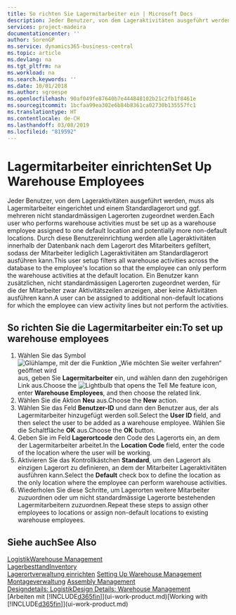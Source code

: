 ```yaml
---
title: So richten Sie Lagermitarbeiter ein | Microsoft Docs
description: Jeder Benutzer, von dem Lageraktivitäten ausgeführt werden, muss als Lagermitarbeiter eingerichtet und einem Standardlagerort und ggf. mehreren nicht standardmässigen Lagerorten zugeordnet werden.
services: project-madeira
documentationcenter: ''
author: SorenGP
ms.service: dynamics365-business-central
ms.topic: article
ms.devlang: na
ms.tgt_pltfrm: na
ms.workload: na
ms.search.keywords: ''
ms.date: 10/01/2018
ms.author: sgroespe
ms.openlocfilehash: 90af049fe87640b7e444848102b21c2fb1f8461e
ms.sourcegitcommit: 1bcfaa99ea302e6b84b8361ca02730b135557fc1
ms.translationtype: HT
ms.contentlocale: de-CH
ms.lasthandoff: 03/08/2019
ms.locfileid: "819592"
---
```

# <a name="set-up-warehouse-employees"></a><span data-ttu-id="422be-103">Lagermitarbeiter einrichten</span><span class="sxs-lookup"><span data-stu-id="422be-103">Set Up Warehouse Employees</span></span>
<span data-ttu-id="422be-104">Jeder Benutzer, von dem Lageraktivitäten ausgeführt werden, muss als Lagermitarbeiter eingerichtet und einem Standardlagerort und ggf. mehreren nicht standardmässigen Lagerorten zugeordnet werden.</span><span class="sxs-lookup"><span data-stu-id="422be-104">Each user who performs warehouse activities must be set up as a warehouse employee assigned to one default location and potentially more non-default locations.</span></span> <span data-ttu-id="422be-105">Durch diese Benutzereinrichtung werden alle Lageraktivitäten innerhalb der Datenbank nach dem Lagerort des Mitarbeiters gefiltert, sodass der Mitarbeiter lediglich Lageraktivitäten am Standardlagerort ausführen kann.</span><span class="sxs-lookup"><span data-stu-id="422be-105">This user setup filters all warehouse activities across the database to the employee's location so that the employee can only perform the warehouse activities at the default location.</span></span> <span data-ttu-id="422be-106">Ein Benutzer kann zusätzlichen, nicht standardmässigen Lagerorten zugeordnet werden, für die der Mitarbeiter zwar Aktivitätszeilen anzeigen, aber keine Aktivitäten ausführen kann.</span><span class="sxs-lookup"><span data-stu-id="422be-106">A user can be assigned to additional non-default locations for which the employee can view activity lines but not perform the activities.</span></span>

## <a name="to-set-up-warehouse-employees"></a><span data-ttu-id="422be-107">So richten Sie die Lagermitarbeiter ein:</span><span class="sxs-lookup"><span data-stu-id="422be-107">To set up warehouse employees</span></span>  
1.  <span data-ttu-id="422be-108">Wählen Sie das Symbol ![Glühlampe, mit der die Funktion „Wie möchten Sie weiter verfahren“ geöffnet wird](media/ui-search/search_small.png "Wie möchten Sie weiter verfahren?") aus, geben Sie **Lagermitarbeiter** ein, und wählen dann den zugehörigen Link aus.</span><span class="sxs-lookup"><span data-stu-id="422be-108">Choose the ![Lightbulb that opens the Tell Me feature](media/ui-search/search_small.png "Tell me what you want to do") icon, enter **Warehouse Employees**, and then choose the related link.</span></span>  
2. <span data-ttu-id="422be-109">Wählen Sie die Aktion **Neu** aus.</span><span class="sxs-lookup"><span data-stu-id="422be-109">Choose the **New** action.</span></span>  
3. <span data-ttu-id="422be-110">Wählen Sie das Feld **Benutzer-ID** und dann den Benutzer aus, der als Lagermitarbeiter hinzugefügt werden soll.</span><span class="sxs-lookup"><span data-stu-id="422be-110">Select the **User ID** field, and then select the user to be added as a warehouse employee.</span></span> <span data-ttu-id="422be-111">Wählen Sie die Schaltfläche **OK** aus.</span><span class="sxs-lookup"><span data-stu-id="422be-111">Choose the **OK** button.</span></span>  
6.  <span data-ttu-id="422be-112">Geben Sie im Feld **Lagerortcode** den Code des Lagerorts ein, an dem der Lagermitarbeiter arbeitet.</span><span class="sxs-lookup"><span data-stu-id="422be-112">In the **Location Code** field, enter the code of the location where the user will be working.</span></span>  
7.  <span data-ttu-id="422be-113">Aktivieren Sie das Kontrollkästchen **Standard**, um den Lagerort als einzigen Lagerort zu definieren, an dem der Mitarbeiter Lageraktivitäten ausführen kann.</span><span class="sxs-lookup"><span data-stu-id="422be-113">Select the **Default** check box to define the location as the only location where the employee can perform warehouse activities.</span></span>  
8.  <span data-ttu-id="422be-114">Wiederholen Sie diese Schritte, um Lagerorten weitere Mitarbeiter zuzuordnen oder um nicht standardmässige Lagerorte bestehenden Lagermitarbeitern zuzuordnen.</span><span class="sxs-lookup"><span data-stu-id="422be-114">Repeat these steps to assign other employees to locations or assign non-default locations to existing warehouse employees.</span></span>  

## <a name="see-also"></a><span data-ttu-id="422be-115">Siehe auch</span><span class="sxs-lookup"><span data-stu-id="422be-115">See Also</span></span>  
[<span data-ttu-id="422be-116">Logistik</span><span class="sxs-lookup"><span data-stu-id="422be-116">Warehouse Management</span></span>](warehouse-manage-warehouse.md)  
[<span data-ttu-id="422be-117">Lagerbesttand</span><span class="sxs-lookup"><span data-stu-id="422be-117">Inventory</span></span>](inventory-manage-inventory.md)  
<span data-ttu-id="422be-118">[Lagerortverwaltung einrichten](warehouse-setup-warehouse.md)   </span><span class="sxs-lookup"><span data-stu-id="422be-118">[Setting Up Warehouse Management](warehouse-setup-warehouse.md)   </span></span>  
<span data-ttu-id="422be-119">[Montageverwaltung](assembly-assemble-items.md)  </span><span class="sxs-lookup"><span data-stu-id="422be-119">[Assembly Management](assembly-assemble-items.md)  </span></span>  
[<span data-ttu-id="422be-120">Designdetails: Logistik</span><span class="sxs-lookup"><span data-stu-id="422be-120">Design Details: Warehouse Management</span></span>](design-details-warehouse-management.md)  
<span data-ttu-id="422be-121">[Arbeiten mit [!INCLUDE[d365fin](includes/d365fin_md.md)]](ui-work-product.md)</span><span class="sxs-lookup"><span data-stu-id="422be-121">[Working with [!INCLUDE[d365fin](includes/d365fin_md.md)]](ui-work-product.md)</span></span>  
